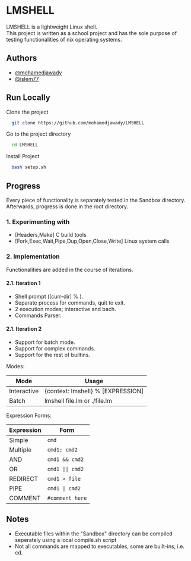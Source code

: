 
# LMSHELL
LMSHELL is a lightweight Linux shell.  
This project is written as a school project and has the sole purpose of testing functionalities of nix operating systems.


## Authors

- [@mohamedjawady](https://www.github.com/mohamedjawady)
- [@islem77](https://www.github.com/islem77)


## Run Locally

Clone the project

```bash
  git clone https://github.com/mohamedjawady/LMSHELL
```

Go to the project directory

```bash
  cd LMSHELL
```

Install Project

```bash
  bash setup.sh
```



## Progress  
Every piece of functionality is separately tested in the Sandbox directory. Afterwards, progress is done in the root directory. 
### 1. Experimenting with
- [Headers,Make] C build tools
- [Fork,Exec,Wait,Pipe,Dup,Open,Close,Write] Linux system calls

### 2. Implementation
Functionalities are added in the course of iterations. 
#### 2.1. Iteration 1
- Shell prompt ([curr-dir] % ).
- Separate process for commands, quit to exit.
- 2 execution modes; interactive and bach.
- Commands Parser.  
#### 2.1. Iteration 2
- Support for batch mode.
- Support for complex commands.
- Support for the rest of builtins.

Modes:  

| Mode             | Usage                                                                |
| ----------------- | ------------------------------------------------------------------ |
| Interactive | {context: lmshell} <path> % [EXPRESSION] |
| Batch | lmshell file.lm or ./file.lm |

Expression Forms:

| Expression             | Form                                                                |
| ----------------- | ------------------------------------------------------------------ |
| Simple | `cmd` |
| Multiple | `cmd1; cmd2` |
| AND | `cmd1 && cmd2` |
| OR | `cmd1 \|\| cmd2` |
| REDIRECT | `cmd1 > file` |
| PIPE | `cmd1 \| cmd2` |
| COMMENT | `#comment here` |


## Notes

- Executable files within the "Sandbox" directory can be compiled seperately using a local compile.sh script
- Not all commands are mapped to executables, some are built-ins, i.e. cd.